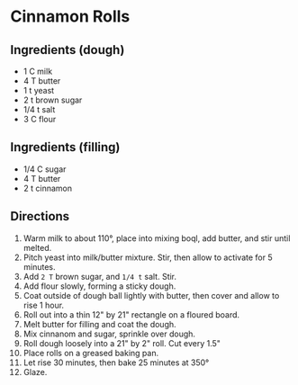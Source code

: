 # Cinnamon Rolls

## Ingredients (dough)
*	1		C	milk
*	4		T	butter
*	1		t	yeast
*	2		t	brown sugar
*	1/4		t	salt
*	3		C	flour

## Ingredients (filling)
*	1/4		C	sugar
*	4		T	butter
*	2		t	cinnamon

## Directions
1.	Warm milk to about 110°, place into mixing boql, add butter, and stir until melted.
2.	Pitch yeast into milk/butter mixture. Stir, then allow to activate for 5 minutes.
3.	Add `2 T` brown sugar, and `1/4 t` salt. Stir.
4.	Add flour slowly, forming a sticky dough.
5.	Coat outside of dough ball lightly with butter, then cover and allow to rise 1 hour.
6.	Roll out into a thin 12" by 21" rectangle on a floured board.
7.	Melt butter for filling and coat the dough.
8.	Mix cinnanom and sugar, sprinkle over dough.
9.	Roll dough loosely into a 21" by 2" roll. Cut every 1.5"
10.	Place rolls on a greased baking pan.
11.	Let rise 30 minutes, then bake 25 minutes at 350°
12.	Glaze.
